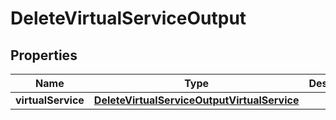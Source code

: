 

# DeleteVirtualServiceOutput

<zonbook></zonbook><xhtml></xhtml>

## Properties

| Name | Type | Description | Notes |
|------------ | ------------- | ------------- | -------------|
|**virtualService** | [**DeleteVirtualServiceOutputVirtualService**](DeleteVirtualServiceOutputVirtualService.md) |  |  |



